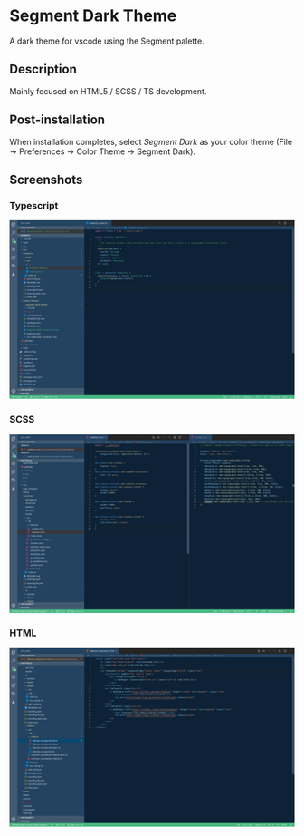 # Segment Dark Theme

A dark theme for vscode using the Segment palette.

## Description

Mainly focused on HTML5 / SCSS / TS development.

## Post-installation

When installation completes, select _Segment Dark_ as your color theme (File → Preferences → Color Theme → Segment Dark).

## Screenshots

### Typescript

![Typescript Preview](themes/images/ts.png 'Typescript Preview')

### SCSS

![SCSS Preview](themes/images/scss.png 'SCSS Preview')

### HTML

![HTML Preview](themes/images/html.png 'HTML Preview')
